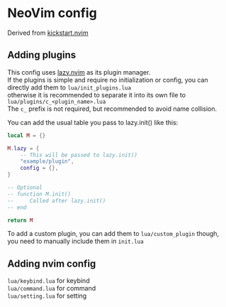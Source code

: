 # NeoVim config

Derived from [kickstart.nvim](https://github.com/nvim-lua/kickstart.nvim)

## Adding plugins

This config uses [lazy.nvim](https://github.com/folke/lazy.nvim) as its plugin manager.<br>
If the plugins is simple and require no initialization or config, you can directly add them to `lua/init_plugins.lua`<br>
otherwise it is recommended to separate it into its own file to `lua/plugins/c_<plugin_name>.lua`<br>
The `c_` prefix is not required, but recommended to avoid name collision.

You can add the usual table you pass to lazy.init() like this:
```Lua
local M = {}

M.lazy = {
    -- This will be passed to lazy.init()
    "example/plugin",
    config = {},
}

-- Optional
-- function M.init()
--     Called after lazy.init()
-- end

return M
```

To add a custom plugin, you can add them to `lua/custom_plugin` though, you need to manually include them in `init.lua`

## Adding nvim config

`lua/keybind.lua` for keybind<br>
`lua/command.lua` for command<br>
`lua/setting.lua` for setting
